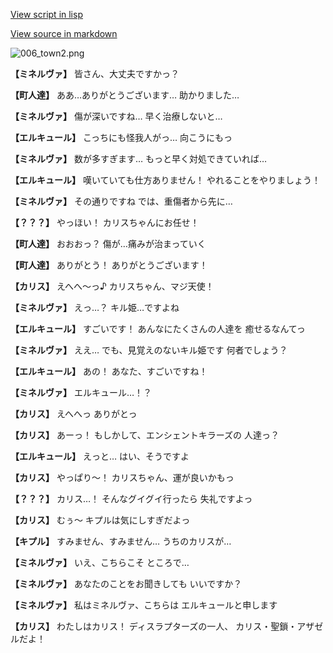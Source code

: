 [View script in lisp](../scripts/210121033.txt)

[View source in markdown](210121033.md)

![006_town2.png](../images/backgrounds/006_town2.png)

**【ミネルヴァ】**
皆さん、大丈夫ですかっ？

**【町人達】**
ああ…ありがとうございます…
助かりました…

**【ミネルヴァ】**
傷が深いですね…
早く治療しないと…

**【エルキュール】**
こっちにも怪我人がっ…
向こうにもっ

**【ミネルヴァ】**
数が多すぎます…
もっと早く対処できていれば…

**【エルキュール】**
嘆いていても仕方ありません！
やれることをやりましょう！

**【ミネルヴァ】**
その通りですね
では、重傷者から先に…

**【？？？】**
やっほい！
カリスちゃんにお任せ！

**【町人達】**
おおおっ？
傷が…痛みが治まっていく

**【町人達】**
ありがとう！
ありがとうございます！

**【カリス】**
えへへ～っ♪
カリスちゃん、マジ天使！

**【ミネルヴァ】**
えっ…？
キル姫…ですよね

**【エルキュール】**
すごいです！
あんなにたくさんの人達を
癒せるなんてっ

**【ミネルヴァ】**
ええ…
でも、見覚えのないキル姫です
何者でしょう？

**【エルキュール】**
あの！
あなた、すごいですね！

**【ミネルヴァ】**
エルキュール…！？

**【カリス】**
えへへっ
ありがとっ

**【カリス】**
あーっ！
もしかして、エンシェントキラーズの
人達っ？

**【エルキュール】**
えっと…
はい、そうですよ

**【カリス】**
やっぱり～！
カリスちゃん、運が良いかもっ

**【？？？】**
カリス…！
そんなグイグイ行ったら
失礼ですよっ

**【カリス】**
むぅ～
キプルは気にしすぎだよっ

**【キプル】**
すみません、すみません…
うちのカリスが…

**【ミネルヴァ】**
いえ、こちらこそ
ところで…

**【ミネルヴァ】**
あなたのことをお聞きしても
いいですか？

**【ミネルヴァ】**
私はミネルヴァ、こちらは
エルキュールと申します

**【カリス】**
わたしはカリス！
ディスラプターズの一人、
カリス・聖鎖・アザゼルだよ！